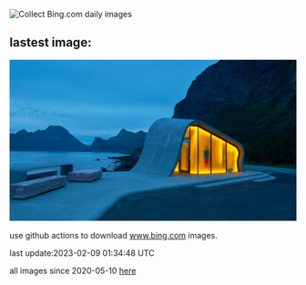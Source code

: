 ![Collect Bing.com daily images](https://github.com/counter2015/bing-daily-images/workflows/Collect%20Bing.com%20daily%20images/badge.svg)
## lastest image:
![](images/NorwayRestArea.jpg)

use github actions to download www.bing.com images.

last update:2023-02-09 01:34:48 UTC

all images since 2020-05-10 [here](https://github.com/counter2015/bing-daily-images/tree/master/images) 

